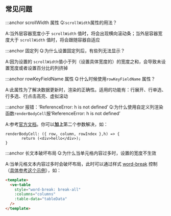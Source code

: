 ## 常见问题

:::anchor scrollWidth 属性
Q:`scrollWidth`属性的用法？

A:当外层容器宽度小于 `scrollWidth` 值时，将会出现横向滚动条；当外层容器宽度大于 `scrollWidth` 值时，将会跟随容器自适应

:::anchor 固定列
Q:为什么设置固定列后，有些列无法显示？

A:因为设置的 `scrollWidth`值小于列（设置具体宽度的）的宽度之和，会导致未设置宽度或者设置百分比的列挤掉

:::anchor rowKeyFieldName 属性
Q:什么时候使用`rowKeyFieldName` 属性？

A:此属性为了解决数据更新时，渲染的正确性。适用的功能有：行展开、行单选、行多选、行点击高亮、虚拟滚动

:::anchor 报错：‘ReferenceError: h is not defined’
Q:为什么使用自定义列渲染函数`renderBodyCell`报‘ReferenceError: h is not defined’

A:参考[官方文档](https://cn.vuejs.org/v2/guide/render-function.html#JSX)。你可以**加上**第二个参数解决，如：

```
renderBodyCell: ({ row, column, rowIndex },h) => {
       return (<div>hello</div>);
}
```

:::anchor 长文本破坏布局
Q:为什么当单元格内容过多时，设置的宽度不生效

A:当单元格文本内容过多时会破坏布局，此时可以通过样式 [word-break](https://developer.mozilla.org/zh-CN/docs/Web/CSS/word-break) 控制（[具体参考这个示例](#/zh/doc/table/column-width?anchor=long-text-destroys-layout)），如：
```html
<template>
  <ve-table
    style="word-break: break-all"
    :columns="columns"
    :table-data="tableData"
  />
</template>
```




